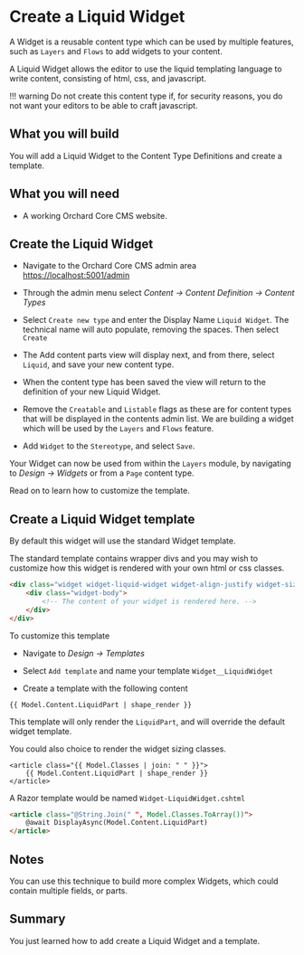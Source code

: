 # Create a Liquid Widget

A Widget is a reusable content type which can be used by multiple features, such as `Layers` and `Flows` to add widgets to your content.

A Liquid Widget allows the editor to use the liquid templating language to write content, consisting of html, css, and javascript.

!!! warning
    Do not create this content type if, for security reasons, you do not want your editors to be able to craft javascript.

## What you will build

You will add a Liquid Widget to the Content Type Definitions and create a template.

## What you will need

- A working Orchard Core CMS website.

## Create the Liquid Widget

- Navigate to the Orchard Core CMS admin area <https://localhost:5001/admin>

- Through the admin menu select _Content -> Content Definition -> Content Types_

- Select `Create new type` and enter the Display Name `Liquid Widget`. The technical name will auto populate, removing the spaces. Then select `Create`

- The Add content parts view will display next, and from there, select `Liquid`, and save your new content type.

- When the content type has been saved the view will return to the definition of your new Liquid Widget.

- Remove the `Creatable` and `Listable` flags as these are for content types that will be displayed in the contents admin list. We are building a widget which will be used by the `Layers` and `Flows` feature.

- Add `Widget` to the `Stereotype`, and select `Save`.

Your Widget can now be used from within the `Layers` module, by navigating to _Design -> Widgets_ or from a `Page` content type.

Read on to learn how to customize the template.

## Create a Liquid Widget template

By default this widget will use the standard Widget template.

The standard template contains wrapper divs and you may wish to customize how this widget is rendered with your own html or css classes.

``` html
<div class="widget widget-liquid-widget widget-align-justify widget-size-100">
    <div class="widget-body">
        <!-- The content of your widget is rendered here. -->
    </div>
</div>
```

To customize this template 

- Navigate to _Design -> Templates_

- Select `Add template` and name your template `Widget__LiquidWidget`

- Create a template with the following content

``` liquid
{{ Model.Content.LiquidPart | shape_render }}
```

This template will only render the `LiquidPart`, and will override the default widget template.

You could also choice to render the widget sizing classes.

``` liquid
<article class="{{ Model.Classes | join: " " }}">
    {{ Model.Content.LiquidPart | shape_render }}
</article>
```

A Razor template would be named `Widget-LiquidWidget.cshtml`

``` html
<article class="@String.Join(" ", Model.Classes.ToArray())">
    @await DisplayAsync(Model.Content.LiquidPart)
</article>
```

## Notes

You can use this technique to build more complex Widgets, which could contain multiple fields, or parts.

## Summary

You just learned how to add create a Liquid Widget and a template.

